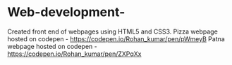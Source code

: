 # Web-development-
Created front end of webpages using HTML5 and CSS3.
Pizza webpage hosted on codepen - https://codepen.io/Rohan_kumar/pen/pWmeyB
Patna webpage hosted on codepen - https://codepen.io/Rohan_kumar/pen/ZXPqXx
